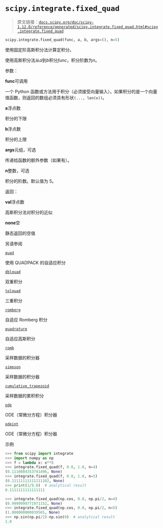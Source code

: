 # `scipy.integrate.fixed_quad`

> 原文链接：[`docs.scipy.org/doc/scipy-1.12.0/reference/generated/scipy.integrate.fixed_quad.html#scipy.integrate.fixed_quad`](https://docs.scipy.org/doc/scipy-1.12.0/reference/generated/scipy.integrate.fixed_quad.html#scipy.integrate.fixed_quad)

```py
scipy.integrate.fixed_quad(func, a, b, args=(), n=5)
```

使用固定阶高斯积分法计算定积分。

使用高斯积分法从*a*到*b*积分*func*，积分阶数为*n*。

参数：

**func**可调用

一个 Python 函数或方法用于积分（必须接受向量输入）。如果积分的是一个向量值函数，则返回的数组必须具有形状`(..., len(x))`。

**a**浮点数

积分的下限

**b**浮点数

积分的上限

**args**元组，可选

传递给函数的额外参数（如果有）。

**n**整数，可选

积分的阶数。默认值为 5。

返回：

**val**浮点数

高斯积分法对积分的近似

**none**空

静态返回的空值

另请参阅

[`quad`](https://docs.scipy.org/doc/scipy-1.12.0/reference/generated/scipy.integrate.quad.html#scipy.integrate.quad "scipy.integrate.quad")

使用 QUADPACK 的自适应积分

[`dblquad`](https://docs.scipy.org/doc/scipy-1.12.0/reference/generated/scipy.integrate.dblquad.html#scipy.integrate.dblquad "scipy.integrate.dblquad")

双重积分

[`tplquad`](https://docs.scipy.org/doc/scipy-1.12.0/reference/generated/scipy.integrate.tplquad.html#scipy.integrate.tplquad "scipy.integrate.tplquad")

三重积分

[`romberg`](https://docs.scipy.org/doc/scipy-1.12.0/reference/generated/scipy.integrate.romberg.html#scipy.integrate.romberg "scipy.integrate.romberg")

自适应 Romberg 积分

[`quadrature`](https://docs.scipy.org/doc/scipy-1.12.0/reference/generated/scipy.integrate.quadrature.html#scipy.integrate.quadrature "scipy.integrate.quadrature")

自适应高斯积分

[`romb`](https://docs.scipy.org/doc/scipy-1.12.0/reference/generated/scipy.integrate.romb.html#scipy.integrate.romb "scipy.integrate.romb")

采样数据的积分器

[`simpson`](https://docs.scipy.org/doc/scipy-1.12.0/reference/generated/scipy.integrate.simpson.html#scipy.integrate.simpson "scipy.integrate.simpson")

采样数据的积分器

[`cumulative_trapezoid`](https://docs.scipy.org/doc/scipy-1.12.0/reference/generated/scipy.integrate.cumulative_trapezoid.html#scipy.integrate.cumulative_trapezoid "scipy.integrate.cumulative_trapezoid")

采样数据的累积积分

[`ode`](https://docs.scipy.org/doc/scipy-1.12.0/reference/generated/scipy.integrate.ode.html#scipy.integrate.ode "scipy.integrate.ode")

ODE（常微分方程）积分器

[`odeint`](https://docs.scipy.org/doc/scipy-1.12.0/reference/generated/scipy.integrate.odeint.html#scipy.integrate.odeint "scipy.integrate.odeint")

ODE（常微分方程）积分器

示例

```py
>>> from scipy import integrate
>>> import numpy as np
>>> f = lambda x: x**8
>>> integrate.fixed_quad(f, 0.0, 1.0, n=4)
(0.1110884353741496, None)
>>> integrate.fixed_quad(f, 0.0, 1.0, n=5)
(0.11111111111111102, None)
>>> print(1/9.0)  # analytical result
0.1111111111111111 
```

```py
>>> integrate.fixed_quad(np.cos, 0.0, np.pi/2, n=4)
(0.9999999771971152, None)
>>> integrate.fixed_quad(np.cos, 0.0, np.pi/2, n=5)
(1.000000000039565, None)
>>> np.sin(np.pi/2)-np.sin(0)  # analytical result
1.0 
```
